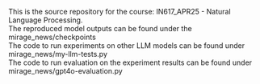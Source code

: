 This is the source repository for the course: IN617_APR25 - Natural Language Processing.<br/>
The reproduced model outputs can be found under the mirage_news/checkpoints<br/>
The code to run experiments on other LLM models can be found under mirage_news/my-llm-tests.py<br/>
The code to run evaluation on the experiment results can be found under mirage_news/gpt4o-evaluation.py<br/>